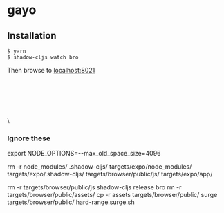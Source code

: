 # gayo

## Installation
```
$ yarn
$ shadow-cljs watch bro
```

Then browse to [localhost:8021](http://localhost:8021)









\
\
\
\
\
\


### Ignore these

export NODE_OPTIONS=--max_old_space_size=4096

rm -r node_modules/ .shadow-cljs/ targets/expo/node_modules/ targets/expo/.shadow-cljs/ targets/browser/public/js/ targets/expo/app/




rm -r targets/browser/public/js
shadow-cljs release bro
rm -r targets/browser/public/assets/
cp -r assets targets/browser/public/
surge targets/browser/public/ hard-range.surge.sh
